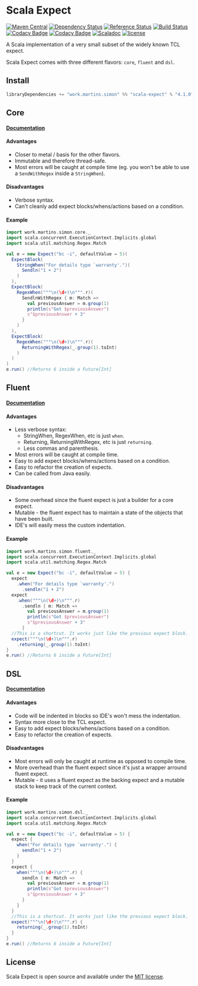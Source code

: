 # Scala Expect
[![Maven Central](https://maven-badges.herokuapp.com/maven-central/work.martins.simon/scala-expect_2.11/badge.svg?maxAge=604800)](https://maven-badges.herokuapp.com/maven-central/work.martins.simon/scala-expect_2.11)
[![Dependency Status](https://www.versioneye.com/java/work.martins.simon:scala-expect_2.11/badge.svg?style=plastic&maxAge=604800)](https://www.versioneye.com/java/work.martins.simon:scala-expect_2.11/)
[![Reference Status](https://www.versioneye.com/java/work.martins.simon:scala-expect_2.11/reference_badge.svg?style=plastic&maxAge=604800)](https://www.versioneye.com/java/work.martins.simon:scala-expect_2.11/references)
[![Build Status](https://travis-ci.org/Lasering/scala-expect.svg?branch=master&style=plastic&maxAge=604800)](https://travis-ci.org/Lasering/scala-expect)
[![Codacy Badge](https://api.codacy.com/project/badge/coverage/74ba0150f4034c8294e66f6b97a2f69f)](https://www.codacy.com/app/IST-DSI/scala-expect)
[![Codacy Badge](https://api.codacy.com/project/badge/grade/74ba0150f4034c8294e66f6b97a2f69f)](https://www.codacy.com/app/IST-DSI/scala-expect)
[![Scaladoc](http://javadoc-badge.appspot.com/work.martins.simon/scala-expect_2.11.svg?label=scaladoc&style=plastic&maxAge=604800)](https://Lasering.github.io/scala-expect/latest/api/)
[![license](http://img.shields.io/:license-MIT-blue.svg)](LICENSE)

A Scala implementation of a very small subset of the widely known TCL expect.

Scala Expect comes with three different flavors: `core`, `fluent` and `dsl`.

## Install
```scala
libraryDependencies += "work.martins.simon" %% "scala-expect" % "4.1.0"
```

## Core
#### [Documentation](../../wiki/Core)
#### Advantages
* Closer to metal / basis for the other flavors.
* Immutable and therefore thread-safe.
* Most errors will be caught at compile time (eg. you won't be able to use a `SendWithRegex` inside a `StringWhen`).

#### Disadvantages
* Verbose syntax.
* Can't cleanly add expect blocks/whens/actions based on a condition.

#### Example
```scala
import work.martins.simon.core._
import scala.concurrent.ExecutionContext.Implicits.global
import scala.util.matching.Regex.Match

val e = new Expect("bc -i", defaultValue = 5)(
  ExpectBlock(
    StringWhen("For details type `warranty'.")(
      Sendln("1 + 2")
    )
  ),
  ExpectBlock(
    RegexWhen("""\n(\d+)\n""".r)(
      SendlnWithRegex { m: Match =>
        val previousAnswer = m.group(1)
        println(s"Got $previousAnswer")
        s"$previousAnswer + 3"
      }
    )
  ),
  ExpectBlock(
	RegexWhen("""\n(\d+)\n""".r)(
	  ReturningWithRegex(_.group(1).toInt)
	)
  )
)
e.run() //Returns 6 inside a Future[Int]
```

## Fluent
#### [Documentation](../../wiki/Fluent)
#### Advantages
* Less verbose syntax:
  * StringWhen, RegexWhen, etc is just `when`.
  * Returning, ReturningWithRegex, etc is just `returning`.
  * Less commas and parenthesis.
* Most errors will be caught at compile time.
* Easy to add expect blocks/whens/actions based on a condition.
* Easy to refactor the creation of expects.
* Can be called from Java easily.

#### Disadvantages
* Some overhead since the fluent expect is just a builder for a core expect.
* Mutable - the fluent expect has to maintain a state of the objects that have been built.
* IDE's will easily mess the custom indentation.

#### Example
```scala
import work.martins.simon.fluent._
import scala.concurrent.ExecutionContext.Implicits.global
import scala.util.matching.Regex.Match

val e = new Expect("bc -i", defaultValue = 5) {
  expect
    .when("For details type `warranty'.")
      .sendln("1 + 2")
  expect
    .when("""\n(\d+)\n""".r)
      .sendln { m: Match =>
        val previousAnswer = m.group(1)
        println(s"Got $previousAnswer")
        s"$previousAnswer + 3"
      }
  //This is a shortcut. It works just like the previous expect block.
  expect("""\n(\d+)\n""".r)
    .returning(_.group(1).toInt)
}
e.run() //Returns 6 inside a Future[Int]
```

## DSL
#### [Documentation](../../wiki/DSL)
#### Advantages
* Code will be indented in blocks so IDE's won't mess the indentation.
* Syntax more close to the TCL expect.
* Easy to add expect blocks/whens/actions based on a condition.
* Easy to refactor the creation of expects.

#### Disadvantages
* Most errors will only be caught at runtime as opposed to compile time.
* More overhead than the fluent expect since it's just a wrapper arround fluent expect.
* Mutable - it uses a fluent expect as the backing expect and a mutable stack to keep track of the current context.

#### Example
```scala
import work.martins.simon.dsl._
import scala.concurrent.ExecutionContext.Implicits.global
import scala.util.matching.Regex.Match

val e = new Expect("bc -i", defaultValue = 5) {
  expect {
    when("For details type `warranty'.") {
      sendln("1 + 2")
    }
  }
  expect {
    when("""\n(\d+)\n""".r) {
      sendln { m: Match =>
        val previousAnswer = m.group(1)
        println(s"Got $previousAnswer")
        s"$previousAnswer + 3"
      }
    }
  }
  //This is a shortcut. It works just like the previous expect block.
  expect("""\n(\d+)\n""".r) {
    returning(_.group(1).toInt)
  }
}
e.run() //Returns 6 inside a Future[Int]
```

## License
Scala Expect is open source and available under the [MIT license](LICENSE).
